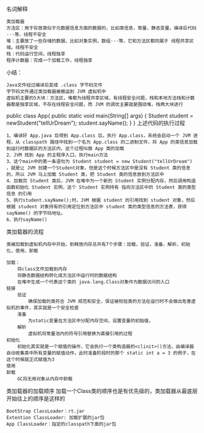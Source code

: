 
名词解释
    
    类加载器
    方法区：用于存放类似于元数据信息方面的数据的，比如类信息，常量，静态变量，编译后代码···等，线程不安全
    堆：主要放了一些存储的数据，比如对象实例，数组···等，它和方法区都同属于 线程共享区域。线程不安全
    栈：代码运行空间，线程独享
    程序计数器：完成一个加载工作，线程独享

小结：
    
    Java文件经过编译后变成 .class 字节码文件
    字节码文件通过类加载器被搬运到 JVM 虚拟机中
    虚拟机主要的5大块：方法区，堆都为线程共享区域，有线程安全问题，栈和本地方法栈和计数器都是独享区域，不存在线程安全问题，而 JVM 的调优主要就是围绕堆，栈两大块进行
    
public class App{
    public static void main(String[] args) {
        Student student = newStudent("tellUrDream");
        student.sayName();
    }
}
上述代码的执行过程
    
    1、编译好 App.java 后得到 App.class 后，执行 App.class，系统会启动一个 JVM 进程，从 classpath 路径中找到一个名为 App.class 的二进制文件，将 App 的类信息加载到运行时数据区的方法区内，这个过程叫做 App 类的加载
    2、JVM 找到 App 的主程序入口，执行main方法
    3、这个main中的第一条语句为 Student student = new Student("tellUrDream") ，就是让 JVM 创建一个Student对象，但是这个时候方法区中是没有 Student 类的信息的，所以 JVM 马上加载 Student 类，把 Student 类的信息放到方法区中
    4、加载完 Student 类后，JVM 在堆中为一个新的 Student 实例分配内存，然后调用构造函数初始化 Student 实例，这个 Student 实例持有 指向方法区中的 Student 类的类型信息 的引用
    5、执行student.sayName();时，JVM 根据 student 的引用找到 student 对象，然后根据 student 对象持有的引用定位到方法区中 student 类的类型信息的方法表，获得 sayName() 的字节码地址。
    6、执行sayName()

类加载器的流程

    类被加载到虚拟机内存中开始，到释放内存总共有7个步骤：加载，验证，准备，解析，初始化，使用，卸载
    
    加载：
        将class文件加载到内存
        将静态数据结构转化成方法区中运行时的数据结构
        在堆中生成一个代表这个类的 java.lang.Class对象作为数据访问的入口
    链接
        验证
            确保加载的类符合 JVM 规范和安全，保证被校验类的方法在运行时不会做出危害虚拟机的事件，其实就是一个安全检查
        准备
            为static变量在方法区中分配内存空间，设置变量的初始值，
        解析
            虚拟机将常量池内的符号引用替换为直接引用的过程
    初始化
        初始化其实就是一个赋值的操作，它会执行一个类构造器的<clinit>()方法，由编译器自动收集类中所有变量的赋值动作，此时准备阶段时的那个 static int a = 3 的例子，在这个时候就正式赋值为3
    使用
    卸载
        GC将无用对象从内存中卸载
        
类加载器的加载顺序
    加载一个Class类的顺序也是有优先级的，类加载器从最底层开始往上的顺序是这样的
    
    BootStrap ClassLoader：rt.jar
    Extention ClassLoader: 加载扩展的jar包
    App ClassLoader：指定的classpath下面的jar包
    